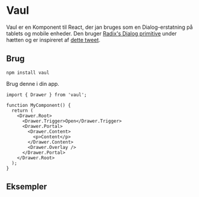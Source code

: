 # Vaul
Vaul er en Komponent til React, der jan bruges som en Dialog-erstatning på tablets og mobile enheder. Den bruger [Radix's Dialog primitive](https://www.radix-ui.com/docs/primitives/components/dialog#trigger) under hætten og er inspireret af [dette tweet](https://twitter.com/devongovett/status/1674470185783402496).

## Brug
    npm install vaul

Brug denne i din app.

    import { Drawer } from 'vaul';

    function MyComponent() {
      return (
        <Drawer.Root>
          <Drawer.Trigger>Open</Drawer.Trigger>
          <Drawer.Portal>
            <Drawer.Content>
              <p>Content</p>
            </Drawer.Content>
            <Drawer.Overlay />
          </Drawer.Portal>
        </Drawer.Root>
      );
    }
    
## Eksempler



